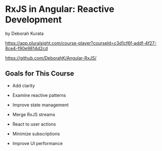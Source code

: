 # RxJS in Angular: Reactive Development 
by Deborah Kurata

https://app.pluralsight.com/course-player?courseId=c3d1cf6f-addf-4f27-8ce4-f90e9814d2cd

https://github.com/DeborahK/Angular-RxJS/
 
## Goals for This Course
- Add clarity
  
- Examine reactive patterns
  
- Improve state management
  
- Merge RxJS streams
 
- React to user actions

- Minimize subscriptions

- Improve UI performance

